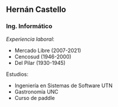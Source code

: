 ## Hernán Castello
### **Ing. Informático**

*Experiencia laboral*:
- Mercado Libre (2007-2021)
- Cencosud (1946-2000)
- Del Pilar (1930-1945)

Estudios:
- Ingeniería en Sistemas de Software UTN
- Gastronomía UNC
- Curso de paddle
